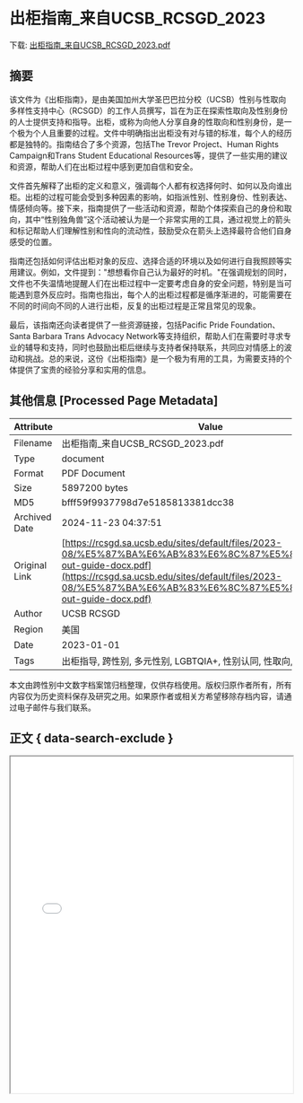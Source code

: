 # 出柜指南_来自UCSB_RCSGD_2023

<!-- tcd_download_link -->
下载: <a href="出柜指南_来自UCSB_RCSGD_2023.pdf" download>出柜指南_来自UCSB_RCSGD_2023.pdf</a>
<!-- tcd_download_link_end -->

## 摘要

<!-- tcd_abstract -->
该文件为《出柜指南》，是由美国加州大学圣巴巴拉分校（UCSB）性别与性取向多样性支持中心（RCSGD）的工作人员撰写，旨在为正在探索性取向及性别身份的人士提供支持和指导。出柜，或称为向他人分享自身的性取向和性别身份，是一个极为个人且重要的过程。文件中明确指出出柜没有对与错的标准，每个人的经历都是独特的。指南结合了多个资源，包括The Trevor Project、Human Rights Campaign和Trans Student Educational Resources等，提供了一些实用的建议和资源，帮助人们在出柜过程中感到更加自信和安全。

文件首先解释了出柜的定义和意义，强调每个人都有权选择何时、如何以及向谁出柜。出柜的过程可能会受到多种因素的影响，如指派性别、性别身份、性别表达、情感倾向等。接下来，指南提供了一些活动和资源，帮助个体探索自己的身份和取向，其中“性别独角兽”这个活动被认为是一个非常实用的工具，通过视觉上的箭头和标记帮助人们理解性别和性向的流动性，鼓励受众在箭头上选择最符合他们自身感受的位置。

指南还包括如何评估出柜对象的反应、选择合适的环境以及如何进行自我照顾等实用建议。例如，文件提到：\"想想看你自己认为最好的时机。\"在强调规划的同时，文件也不失温情地提醒人们在出柜过程中一定要考虑自身的安全问题，特别是当可能遇到意外反应时。指南也指出，每个人的出柜过程都是循序渐进的，可能需要在不同的时间向不同的人进行出柜，反复的出柜过程是正常且常见的现象。

最后，该指南还向读者提供了一些资源链接，包括Pacific Pride Foundation、Santa Barbara Trans Advocacy Network等支持组织，帮助人们在需要时寻求专业的辅导和支持，同时也鼓励出柜后继续与支持者保持联系，共同应对情感上的波动和挑战。总的来说，这份《出柜指南》是一个极为有用的工具，为需要支持的个体提供了宝贵的经验分享和实用的信息。

<!-- tcd_abstract_end -->

## 其他信息 [Processed Page Metadata]

| Attribute       | Value                                  |
|-----------------|----------------------------------------|
| Filename        | 出柜指南_来自UCSB_RCSGD_2023.pdf                             |
| Type            | document                                 |
| Format          | PDF Document                               |
| Size            | 5897200 bytes                           |
| MD5             | bfff59f9937798d7e5185813381dcc38                                  |
| Archived Date   | 2024-11-23 04:37:51                             |
| Original Link   | [https://rcsgd.sa.ucsb.edu/sites/default/files/2023-08/%E5%87%BA%E6%AB%83%E6%8C%87%E5%8D%97coming-out-guide-docx.pdf](https://rcsgd.sa.ucsb.edu/sites/default/files/2023-08/%E5%87%BA%E6%AB%83%E6%8C%87%E5%8D%97coming-out-guide-docx.pdf)                         |
| Author          | UCSB RCSGD                               |
| Region          | 美国                               |
| Date            | 2023-01-01                                 |
| Tags            | 出柜指导, 跨性别, 多元性别, LGBTQIA+, 性别认同, 性取向, 美国                                 |

本文由跨性别中文数字档案馆归档整理，仅供存档使用。版权归原作者所有，所有内容仅为历史资料保存及研究之用。如果原作者或相关方希望移除存档内容，请通过电子邮件与我们联系。

## 正文 { data-search-exclude }

<!-- tcd_main_text -->
<iframe src="../出柜指南_来自UCSB_RCSGD_2023.pdf" width="100%" height="600px">
    <p>无法显示PDF，请下载查看。</p>
</iframe>
<!-- tcd_main_text_end -->

